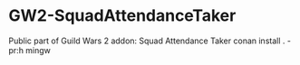 # GW2-SquadAttendanceTaker
Public part of Guild Wars 2 addon: Squad Attendance Taker
conan install . -pr:h mingw
